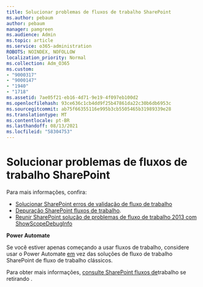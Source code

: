 ```yaml
---
title: Solucionar problemas de fluxos de trabalho SharePoint
ms.author: pebaum
author: pebaum
manager: pamgreen
ms.audience: Admin
ms.topic: article
ms.service: o365-administration
ROBOTS: NOINDEX, NOFOLLOW
localization_priority: Normal
ms.collection: Adm_O365
ms.custom:
- "9000317"
- "9000147"
- "1940"
- "1718"
ms.assetid: 7ae05f21-eb16-4d71-9e19-4f097eb100d2
ms.openlocfilehash: 93ce636c1cb4dd9f25b47861da22c30b6db6953c
ms.sourcegitcommit: ab75f66355116e995b3cb5505465b31989339e28
ms.translationtype: MT
ms.contentlocale: pt-BR
ms.lasthandoff: 08/13/2021
ms.locfileid: "58304753"
---
```

# <a name="troubleshoot-workflows-in-sharepoint"></a>Solucionar problemas de fluxos de trabalho SharePoint

Para mais informações, confira:

- [Solucionar SharePoint erros de validação de fluxo de trabalho](https://docs.microsoft.com/sharepoint/dev/general-development/troubleshooting-sharepoint-server-workflow-validation-errors-in-visio)
- [Depuração SharePoint fluxos de trabalho](https://docs.microsoft.com/sharepoint/dev/general-development/debugging-sharepoint-server-workflows).
- [Reunir SharePoint solução de problemas de fluxo de trabalho 2013 com ShowScopeDebugInfo](https://docs.microsoft.com/sharepoint/troubleshoot/workflows/gather-workflow-data)

**Power Automate**

Se você estiver apenas começando a usar fluxos de trabalho, considere usar o Power Automate [em](https://docs.microsoft.com/power-automate/modern-approvals) vez das soluções de fluxo de trabalho SharePoint de fluxo de trabalho clássicos.

Para obter mais informações, [consulte SharePoint fluxos de](https://docs.microsoft.com/alchemyinsights/sharepoint-workflows-retiring)trabalho se retirando .
